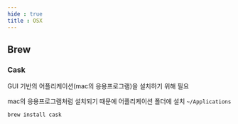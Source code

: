 ```yaml
---
hide : true
title : OSX
---
```






## Brew

### Cask 

GUI 기반의 어플리케이션(mac의 응용프로그램)을 설치하기 위해 필요

mac의 응용프로그램처럼 설치되기 때문에 어플리케이션 폴더에 설치 `~/Applications`

```
brew install cask
```


